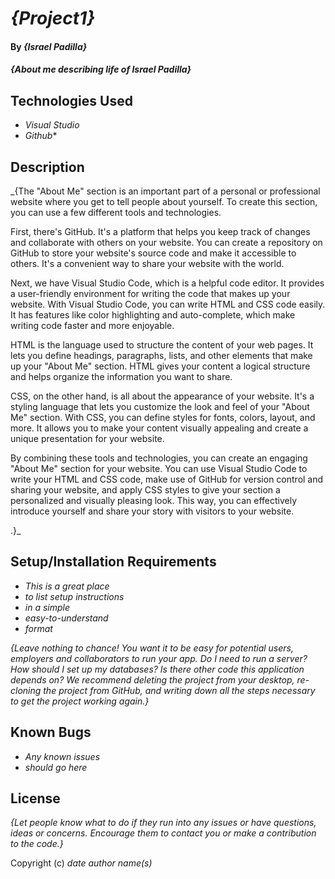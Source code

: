 # _{Project1}_

#### By _**{Israel Padilla}**_

#### _{About me describing life of Israel Padilla}_

## Technologies Used

* _Visual Studio_
* _Github_*

## Description

_{The "About Me" section is an important part of a personal or professional website where you get to tell people about yourself. To create this section, you can use a few different tools and technologies.

First, there's GitHub. It's a platform that helps you keep track of changes and collaborate with others on your website. You can create a repository on GitHub to store your website's source code and make it accessible to others. It's a convenient way to share your website with the world.

Next, we have Visual Studio Code, which is a helpful code editor. It provides a user-friendly environment for writing the code that makes up your website. With Visual Studio Code, you can write HTML and CSS code easily. It has features like color highlighting and auto-complete, which make writing code faster and more enjoyable.

HTML is the language used to structure the content of your web pages. It lets you define headings, paragraphs, lists, and other elements that make up your "About Me" section. HTML gives your content a logical structure and helps organize the information you want to share.

CSS, on the other hand, is all about the appearance of your website. It's a styling language that lets you customize the look and feel of your "About Me" section. With CSS, you can define styles for fonts, colors, layout, and more. It allows you to make your content visually appealing and create a unique presentation for your website.

By combining these tools and technologies, you can create an engaging "About Me" section for your website. You can use Visual Studio Code to write your HTML and CSS code, make use of GitHub for version control and sharing your website, and apply CSS styles to give your section a personalized and visually pleasing look. This way, you can effectively introduce yourself and share your story with visitors to your website.




.}_

## Setup/Installation Requirements

* _This is a great place_
* _to list setup instructions_
* _in a simple_
* _easy-to-understand_
* _format_

_{Leave nothing to chance! You want it to be easy for potential users, employers and collaborators to run your app. Do I need to run a server? How should I set up my databases? Is there other code this application depends on? We recommend deleting the project from your desktop, re-cloning the project from GitHub, and writing down all the steps necessary to get the project working again.}_

## Known Bugs

* _Any known issues_
* _should go here_

## License

_{Let people know what to do if they run into any issues or have questions, ideas or concerns.  Encourage them to contact you or make a contribution to the code.}_

Copyright (c) _date_ _author name(s)_